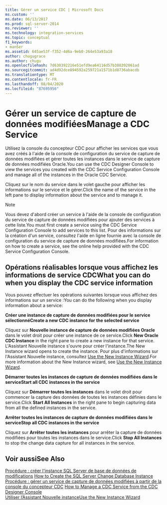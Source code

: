```yaml
---
title: Gérer un service CDC | Microsoft Docs
ms.custom: ''
ms.date: 06/13/2017
ms.prod: sql-server-2014
ms.reviewer: ''
ms.technology: integration-services
ms.topic: conceptual
f1_keywords:
- manSer
ms.assetid: 645ae53f-f352-4d6a-9eb0-264e53a93a18
author: chugugrace
ms.author: chugu
ms.openlocfilehash: 7d630392216e51efd9ea64116d57b388202061ad
ms.sourcegitcommit: ad4d92dce894592a259721a1571b1d8736abacdb
ms.translationtype: MT
ms.contentlocale: fr-FR
ms.lasthandoff: 08/04/2020
ms.locfileid: "87695956"
---
```

# <a name="manage-a-cdc-service"></a><span data-ttu-id="8c272-102">Gérer un service de capture de données modifiées</span><span class="sxs-lookup"><span data-stu-id="8c272-102">Manage a CDC Service</span></span>
  <span data-ttu-id="8c272-103">Utilisez la console du concepteur CDC pour afficher les services que vous avez créés à l'aide de la console de configuration du service de capture de données modifiées et gérer toutes les instances dans le service de capture de données modifiées Oracle.</span><span class="sxs-lookup"><span data-stu-id="8c272-103">You can use the CDC Designer Console to view the services you created with the CDC Service Configuration Console and manage all of the instances in the Oracle CDC Service.</span></span>  
  
 <span data-ttu-id="8c272-104">Cliquez sur le nom du service dans le volet gauche pour afficher les informations sur le service et le gérer.</span><span class="sxs-lookup"><span data-stu-id="8c272-104">Click the name of the service in the left pane to display information about the service and to manage it.</span></span>  
  
> [!NOTE]  
>  <span data-ttu-id="8c272-105">Vous devez d'abord créer un service à l'aide de la console de configuration du service de capture de données modifiées pour ajouter des services à cette liste.</span><span class="sxs-lookup"><span data-stu-id="8c272-105">You must first create a service using the CDC Service Configuration Console to add services to this list.</span></span> <span data-ttu-id="8c272-106">Pour des informations sur la création d'un service, consultez l'aide en ligne fournie avec la console de configuration du service de capture de données modifiées.</span><span class="sxs-lookup"><span data-stu-id="8c272-106">For information on how to create a service, see the online help provided with the CDC Service Configuration Console.</span></span>  
  
## <a name="what-you-can-do-when-you-display-the-cdc-service-information"></a><span data-ttu-id="8c272-107">Opérations réalisables lorsque vous affichez les informations de service CDC</span><span class="sxs-lookup"><span data-stu-id="8c272-107">What you can do when you display the CDC service information</span></span>  
 <span data-ttu-id="8c272-108">Vous pouvez effectuer les opérations suivantes lorsque vous affichez des informations sur un service :</span><span class="sxs-lookup"><span data-stu-id="8c272-108">You can do the following when you display information about a service:</span></span>  
  
 <span data-ttu-id="8c272-109">**Créer une instance de capture de données modifiées pour le service sélectionné**</span><span class="sxs-lookup"><span data-stu-id="8c272-109">**Create a new CDC instance for the selected service**</span></span>  
  
 <span data-ttu-id="8c272-110">Cliquez sur **Nouvelle instance de capture de données modifiées Oracle** dans le volet droit pour créer une instance de ce service.</span><span class="sxs-lookup"><span data-stu-id="8c272-110">Click **New Oracle CDC Instance** in the right pane to create a new instance for that service.</span></span> <span data-ttu-id="8c272-111">L'Assistant Nouvelle instance s'ouvre pour créer l'instance.</span><span class="sxs-lookup"><span data-stu-id="8c272-111">The New Instance wizard opens to create the instance.</span></span> <span data-ttu-id="8c272-112">Pour plus d'informations sur l'Assistant Nouvelle instance, consultez [Use the New Instance Wizard](use-the-new-instance-wizard.md).</span><span class="sxs-lookup"><span data-stu-id="8c272-112">For more information about the New Instance wizard, see [Use the New Instance Wizard](use-the-new-instance-wizard.md).</span></span>  
  
 <span data-ttu-id="8c272-113">**Démarrer toutes les instances de capture de données modifiées dans le service**</span><span class="sxs-lookup"><span data-stu-id="8c272-113">**Start all CDC instances in the service**</span></span>  
  
 <span data-ttu-id="8c272-114">Cliquez sur **Démarrer toutes les instances** dans le volet droit pour commencer la capture des données de toutes les instances définies dans le service.</span><span class="sxs-lookup"><span data-stu-id="8c272-114">Click **Start All Instances** in the right pane to begin capturing data from all the defined instances in the service.</span></span>  
  
 <span data-ttu-id="8c272-115">**Arrêter toutes les instances de capture de données modifiées dans le service**</span><span class="sxs-lookup"><span data-stu-id="8c272-115">**Stop all CDC instances in the service**</span></span>  
  
 <span data-ttu-id="8c272-116">Cliquez sur **Arrêter toutes les instances** pour arrêter la capture de données modifiées pour toutes les instances dans le service.</span><span class="sxs-lookup"><span data-stu-id="8c272-116">Click **Stop All Instances** to stop the change data capture for all instances in the service.</span></span>  
  
## <a name="see-also"></a><span data-ttu-id="8c272-117">Voir aussi</span><span class="sxs-lookup"><span data-stu-id="8c272-117">See Also</span></span>  
 <span data-ttu-id="8c272-118">[Procédure : créer l'instance SQL Server de base de données de modifications](how-to-create-the-sql-server-change-database-instance.md) </span><span class="sxs-lookup"><span data-stu-id="8c272-118">[How to Create the SQL Server Change Database Instance](how-to-create-the-sql-server-change-database-instance.md) </span></span>  
 <span data-ttu-id="8c272-119">[Procédure : gérer un service de capture de données modifiées à partir de la console du concepteur CDC](how-to-manage-a-cdc-service-from-the-cdc-designer-console.md) </span><span class="sxs-lookup"><span data-stu-id="8c272-119">[How to Manage a CDC Service from the CDC Designer Console](how-to-manage-a-cdc-service-from-the-cdc-designer-console.md) </span></span>  
 [<span data-ttu-id="8c272-120">Utiliser l’Assistant Nouvelle instance</span><span class="sxs-lookup"><span data-stu-id="8c272-120">Use the New Instance Wizard</span></span>](use-the-new-instance-wizard.md)  
  
  
